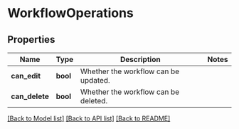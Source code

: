 # WorkflowOperations

## Properties

Name | Type | Description | Notes
------------ | ------------- | ------------- | -------------
**can_edit** | **bool** | Whether the workflow can be updated. | 
**can_delete** | **bool** | Whether the workflow can be deleted. | 

[[Back to Model list]](../README.md#documentation-for-models) [[Back to API list]](../README.md#documentation-for-api-endpoints) [[Back to README]](../README.md)


